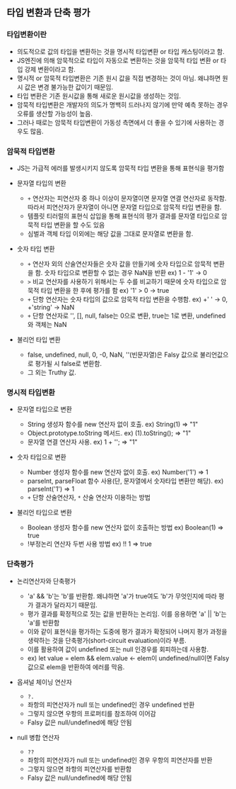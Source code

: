 ## 타입 변환과 단축 평가

### 타입변환이란

- 의도적으로 값의 타입을 변환하는 것을 명시적 타입변환 or 타입 캐스팅이라고 함.
- JS엔진에 의해 암묵적으로 타입이 자동으로 변환하는 것을 암묵적 타입 변환 or 타입 강제 변환이라고 함.
- 명시적 or 암묵적 타입변환은 기존 원시 값을 직접 변경하는 것이 아님. 왜냐하면 원시 값은 변경 불가능한 값이기 때문임.
- 타입 변환은 기존 원시값을 통해 새로운 원시값을 생성하는 것임.
- 암묵적 타입변환은 개발자의 의도가 명백히 드러나지 않기에 만약 예측 못하는 경우 오류를 생산할 가능성이 높음.
- 그러나 때로는 암묵적 타입변환이 가동성 측면에서 더 좋을 수 있기에 사용하는 경우도 많음.

### 암묵적 타입변환

- JS는 가급적 에러를 발생시키지 않도록 암묵적 타입 변환을 통해 표현식을 평가함

- 문자열 타입의 변환

  - `+` 연산자는 피연산자 중 하나 이상이 문자열이면 문자열 연결 연산자로 동작함. 따라서 피연산자가 문자열이 아니면 문자열 타입으로 암묵적 타입 변환을 함.
  - 템플릿 티러럴의 표현식 삽입을 통해 표현식의 평가 결과를 문자열 타입으로 암묵적 타입 변환을 할 수도 있음
  - 심벌과 객체 타입 이외에는 해당 값을 그대로 문자열로 변환을 함.

- 숫자 타입 변환

  - `+` 연산자 외의 산술연산자들은 숫자 값을 만들기에 숫자 타입으로 암묵적 변환을 함. 숫자 타입으로 변환할 수 없는 경우 NaN을 반환 ex) 1 - '1' -> 0
  - `>` 비교 연산자를 사용하기 위해서는 두 수를 비교하기 때문에 숫자 타입으로 암묵적 타입 변환을 한 후에 평가를 함 ex) '1' > 0 -> true
  - `+` 단항 연산자는 숫자 타입의 값으로 암묵적 타입 변환을 수행함. ex) +' ' -> 0, +'string' -> NaN
  - `+` 단항 연산자로 '', [], null, false는 0으로 변환, true는 1로 변환, undefined와 객체는 NaN

- 불리언 타입 변환
  - false, undefined, null, 0, -0, NaN, ''(빈문자열)은 Falsy 값으로 불리언값으로 평가될 시 false로 변환함.
  - 그 외는 Truthy 값.

### 명시적 타입변환

- 문자열 타입으로 변환

  - String 생성자 함수를 new 연산자 없이 호출. ex) String(1) => "1"
  - Object.prototype.toString 메서드. ex) (1).toString(); => "1"
  - 문자열 연결 연산자 사용. ex) 1 + ''; => "1"

- 숫자 타입으로 변환

  - Number 생성자 함수를 new 연산자 없이 호출. ex) Number('1') => 1
  - parseInt, parseFloat 함수 사용(단, 문자열에서 숫자타입 변환만 해당). ex) parseInt('1') => 1
  - `+` 단항 산술연산자, `*` 산술 연산자 이용하는 방법

- 불리언 타입으로 변환

  - Boolean 생성자 함수를 new 연산자 없이 호출하는 방법 ex) Boolean(1) => true
  - !부정논리 연산자 두번 사용 방법 ex) !! 1 => true

### 단축평가

- 논리연산자와 단축평가

  - 'a' && 'b'는 'b'를 반환함. 왜냐하면 'a'가 true여도 'b'가 무엇인지에 따라 평가 결과가 달라지기 때문임.
  - 평가 결과를 확정적으로 짓는 값을 반환하는 논리임. 이를 응용하면 'a' || 'b'는 'a'를 반환함
  - 이와 같이 표현식을 평가하는 도중에 평가 결과가 확정되어 나머지 평가 과정을 생략하는 것을 단축평가(short-circuit evaluation)이라 부름.
  - 이를 활용하여 값이 undefined 또는 null 인경우를 회피하는데 사용함.
  - ex) let value = elem && elem.value <- elem이 undefined/null이면 Falsy값으로 elem을 반환하여 에러를 막음.

- 옵셔널 체이닝 연산자

  - `?.`
  - 좌항의 피연산자가 null 또는 undefined인 경우 undefined 반환
  - 그렇지 않으면 우항의 프로퍼티를 참조하여 이어감
  - Falsy 값은 null/undefined에 해당 안됨

- null 병합 연산자

  - `??`
  - 좌항의 피연산자가 null 또는 undefined인 경우 우항의 피연산자를 반환
  - 그렇지 않으면 좌항의 피연산자를 반환함
  - Falsy 값은 null/undefined에 해당 안됨
